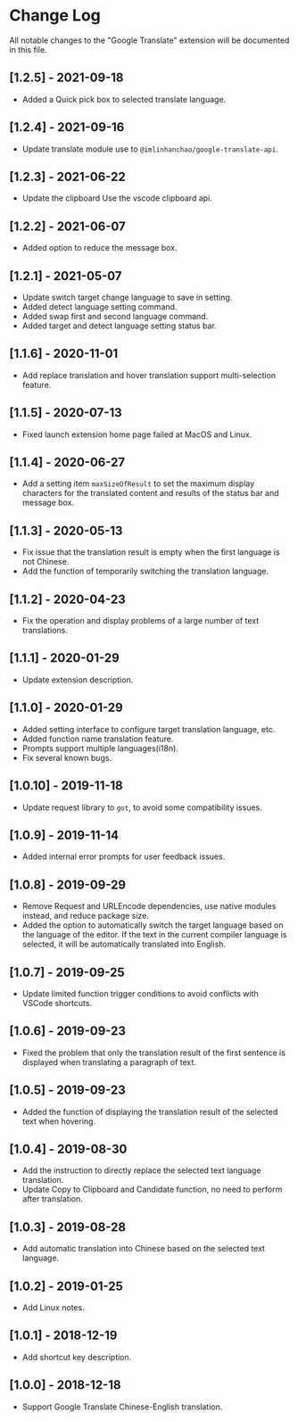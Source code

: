 # Change Log
All notable changes to the "Google Translate" extension will be documented in this file.

## [1.2.5] - 2021-09-18
- Added a Quick pick box to selected translate language.

## [1.2.4] - 2021-09-16
- Update translate module use to `@imlinhanchao/google-translate-api`.

## [1.2.3] - 2021-06-22
- Update the clipboard Use the vscode clipboard api.

## [1.2.2] - 2021-06-07
- Added option to reduce the message box.

## [1.2.1] - 2021-05-07
- Update switch target change language to save in setting.
- Added detect language setting command.
- Added swap first and second language command.
- Added target and detect language setting status bar.

## [1.1.6] - 2020-11-01
- Add replace translation and hover translation support multi-selection feature.

## [1.1.5] - 2020-07-13
- Fixed launch extension home page failed at MacOS and Linux.

## [1.1.4] - 2020-06-27
- Add a setting item `maxSizeOfResult` to set the maximum display characters for the translated content and results of the status bar and message box.

## [1.1.3] - 2020-05-13
- Fix issue that the translation result is empty when the first language is not Chinese.
- Add the function of temporarily switching the translation language.
   
## [1.1.2] - 2020-04-23
- Fix the operation and display problems of a large number of text translations.

## [1.1.1] - 2020-01-29
- Update extension description.

## [1.1.0] - 2020-01-29
- Added setting interface to configure target translation language, etc.
- Added function name translation feature.
- Prompts support multiple languages(i18n).
- Fix several known bugs.

## [1.0.10] - 2019-11-18
- Update request library to `got`, to avoid some compatibility issues.

## [1.0.9] - 2019-11-14
- Added internal error prompts for user feedback issues.
  
## [1.0.8] - 2019-09-29
- Remove Request and URLEncode dependencies, use native modules instead, and reduce package size.
- Added the option to automatically switch the target language based on the language of the editor. If the text in the current compiler language is selected, it will be automatically translated into English.

## [1.0.7] - 2019-09-25
- Update limited function trigger conditions to avoid conflicts with VSCode shortcuts.

## [1.0.6] - 2019-09-23
- Fixed the problem that only the translation result of the first sentence is displayed when translating a paragraph of text.
  
## [1.0.5] - 2019-09-23
- Added the function of displaying the translation result of the selected text when hovering.

## [1.0.4] - 2019-08-30
- Add the instruction to directly replace the selected text language translation.
- Update Copy to Clipboard and Candidate function, no need to perform after translation.

## [1.0.3] - 2019-08-28
- Add automatic translation into Chinese based on the selected text language.
  
## [1.0.2] - 2019-01-25
- Add Linux notes.
   
## [1.0.1] - 2018-12-19
- Add shortcut key description.
 
## [1.0.0] - 2018-12-18
- Support Google Translate Chinese-English translation.